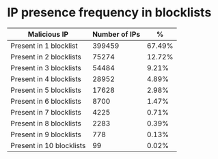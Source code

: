 # IP presence frequency in blocklists
| Malicious IP | Number of IPs | % |
|----|----|----|
| Present in 1 blocklist | 399459 | 67.49% |
| Present in 2 blocklists | 75274 | 12.72% |
| Present in 3 blocklists | 54484 | 9.21% |
| Present in 4 blocklists | 28952 | 4.89% |
| Present in 5 blocklists | 17628 | 2.98% |
| Present in 6 blocklists | 8700 | 1.47% |
| Present in 7 blocklists | 4225 | 0.71% |
| Present in 8 blocklists | 2283 | 0.39% |
| Present in 9 blocklists | 778 | 0.13% |
| Present in 10 blocklists | 99 | 0.02% |
